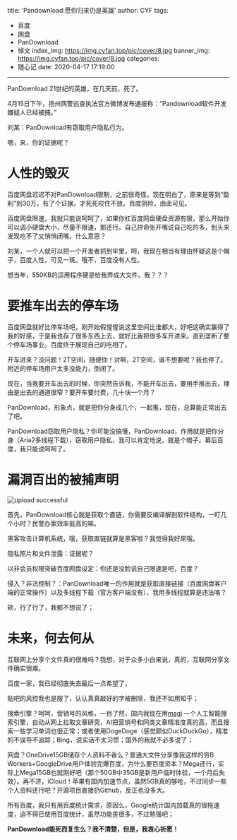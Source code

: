 title: 'Pandownload:愿你归来仍是英雄'
author: CYF
tags:
  - 百度
  - 网盘
  - PanDownload
  - 悼文
index_img: https://img.cyfan.top/pic/cover/8.jpg
banner_img: https://img.cyfan.top/pic/cover/8.jpg
categories:
  - 随心记
date: 2020-04-17 17:19:00
---
PanDownload 21世纪的英雄，在几天前，死了。

4月15日下午，扬州网警巡查执法官方微博发布通报称：“Pandownload软件开发嫌疑人已经被捕。”

刘某：PanDownload有窃取用户隐私行为。

嗯，来，你的证据呢？

# 人性的毁灭

百度网盘迟迟不对PanDownload限制，之前很奇怪，现在明白了，原来是等到“盈利”到30万，有了个证据，才死死咬住不放。百度阴险，由此可见。

百度网盘限速，我就只能说呵呵了，如果你杠百度网盘硬盘资源有限，那么开始你可以调小硬盘大小，尽量不限速，那还行。自己拼命张开嘴说自己吃的多，到头来发现吃不了又悄悄闭嘴，什么意思？

刘某，一个人就可以把一个开发者抓到牢里，呵，我现在相当有理由怀疑这是个幌子，百度人性，可见一斑。哦不，百度没有人性。

想当年，550KB的运用程序硬是给我弄成大文件。我？？？

# 要推车出去的停车场

百度网盘就好比停车场吧，刚开始假惺惺说这里空间比谁都大，好吧这确实赢得了我的好感，于是我也存了很多东西上去，就好比我把很多车开进来。直到垄断了整个停车场事业。百度终于展现自己的吃相了。

开车进来？没问题！2T空间，随便你！对啊，2T空间，谁不想要呢？我也停了。附近的停车场用户太多没能力，倒闭了。

现在，当我要开车出去的时候，你突然告诉我，不能开车出去，要用手推出去，理由是出去的通道很窄？要开车要付费，几十块一个月？

PanDownload，形象点，就是把你分身成几个，一起推，现在，总算能正常出去了吧。

PanDownload窃取用户隐私？你可能没搞懂，PanDownload，作用就是把你分身（Aria2多线程下载），窃取用户隐私，我可以肯定地说，就是个幌子。幕后百度，我只能说呵呵了。

# 漏洞百出的被捕声明


![upload successful](https://img.cyfan.top/pic/post/pasted-195.png)

首先，PanDownload核心就是获取个直链，你需要反编译解剖软件结构，一盯几个小时？民警办案效率挺高的嘛。

黑客攻击计算机系统，哦，获取直链就算是黑客啦？我觉得我好屌哦。

隐私照片和文件泄露：证据呢？

以非会员权限突破百度网盘设定：你还是没脸说自己限速是吧，百度？

侵入？非法控制？：PanDownload唯一的作用就是获取直接链接（百度网盘客户端的正常操作）以及多线程下载（官方客户端没有），我用多线程就算是违法咯？

欸，行了行了，我都不想说了；

# 未来，何去何从

互联网上分享个文件真的很难吗？我想，对于众多小白来说，真的，互联网分享文件确实很难。

百度一家，我已经彻底失去最后一点希望了，

贴吧的风控我也是服了，认认真真敲好的字被删除，我还不如用知乎；

搜索引擎？呵呵，营销号的风格，一目了然，国内我现在用[magi](https://magi.com) 一个人工智能搜索引擎，自动从网上拉取文章研究，AI把营销号和同类文章精准度真的高，而且搜索一些学习单词也很正常；或者使用DogeDoge（感觉颇似DuckDuckGo），精准的不误导不追踪；Bing，说实话不太习惯；国外的我就不必多说了；

网盘？OneDrive15GB储存个人资料不香么？普通大文件分享像我这样的穷B Workers+GoogleDrive用户体验完爆百度，为什么要百度资本？Mega还行，实际上Mega15GB也就刚好吧（那个50GB中35GB是新用户临时体验，一个月后失效）。再不济，iCloud！苹果有国内加速节点，虽然5GB真的够呛，不过同步一些个人资料还行吧？开源项目直接扔Github，反正也没多大。

所有百度，我只有用百度统计需求，原因么，Google统计国内加载真的很拖速度，迫不得已使用百度统计，虽然功能差很多，不过勉强吧；

**PanDownload能死而复生么？我不清楚，但是，我衷心祈愿！**



<style>html{
filter: grayscale(100%);
-webkit-filter: grayscale(100%);
-moz-filter: grayscale(100%);
-ms-filter: grayscale(100%);
-o-filter: grayscale(100%);
filter:progid:DXImageTransform.Microsoft.BasicImage(grayscale=1);
}</style>